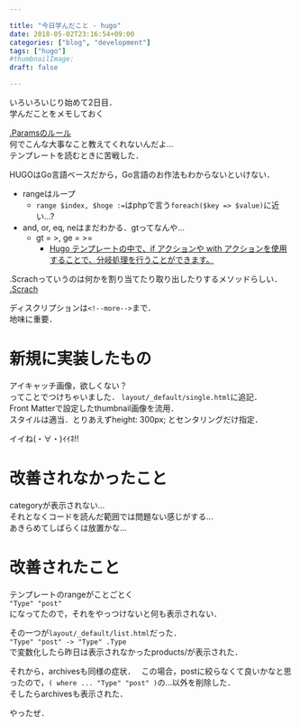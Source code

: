```yaml
---

title: "今日学んだこと - hugo"
date: 2018-05-02T23:16:54+09:00
categories: ["blog", "development"]
tags: ["hugo"]
#thumbnailImage:
draft: false

---
```


<!-- # 今日学んだこと -->

いろいろいじり始めて2日目．  
学んだことをメモしておく
<!--more-->

[.Paramsのルール](https://qiita.com/spiegel-im-spiegel/items/4c5859f7cac877068742#params-%E3%81%AE%E3%83%AB%E3%83%BC%E3%83%AB)  
何でこんな大事なこと教えてくれないんだよ...  
テンプレートを読むときに苦戦した．  

HUGOはGo言語ベースだから，Go言語のお作法もわからないといけない．
* rangeはループ
  * `range $index, $hoge :=`はphpで言う`foreach($key => $value)`に近い...?
* and, or, eq, neはまだわかる．gtってなんや...
  * gt = >, ge = >=
    * [Hugo テンプレートの中で、if アクションや with アクションを使用することで、分岐処理を行うことができます。](http://maku77.github.io/hugo/layout/grammer/if.html)  

.Scrachっていうのは何かを割り当てたり取り出したりするメソッドらしい．  
[.Scrach](https://gohugo.io/functions/scratch)  

ディスクリプションは`<!--more-->`まで．  
地味に重要．

# 新規に実装したもの  

アイキャッチ画像，欲しくない？  
ってことでつけちゃいました．
`layout/_default/single.html`に追記．  
Front Matterで設定したthumbnail画像を流用．  
スタイルは適当．とりあえずheight: 300px; とセンタリングだけ指定．

イイね(・∀・)ｲｲﾈ!!  


# 改善されなかったこと

categoryが表示されない...  
それとなくコードを読んだ範囲では問題ない感じがする...  
あきらめてしばらくは放置かな...  



# 改善されたこと
テンプレートのrangeがことごとく  
`"Type" "post"`  
になってたので，それをやっつけないと何も表示されない．  

その一つが`layout/_default/list.html`だった．  
`"Type" "post" -> "Type" .Type`  
で変数化したら昨日は表示されなかったproducts/が表示された．  

それから，archivesも同様の症状．　 
この場合，postに絞らなくて良いかなと思ったので，`( where ... "Type" "post" )`の...以外を削除した．  
そしたらarchivesも表示された．

やったぜ．  


